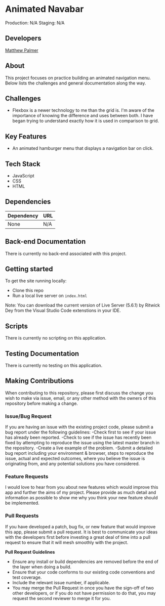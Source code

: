 # Animated Navabar
Production: N/A
Staging: N/A

## Developers
[Matthew Palmer](https://github.com/matthewpalmer9)

## About
This project focuses on practice building an animated navigation menu. Below lists the challenges and general documentation along the way.

## Challenges
- Flexbox is a newer technology to me than the grid is. I'm aware of the importance of knowing the difference and uses between both. I have began trying to understand exactly how it is used in comparison to grid.

## Key Features
- An animated hamburger menu that displays a navigation bar on click.

## Tech Stack
- JavaScript
- CSS
- HTML

## Dependencies 
| Dependency | URL      |
|-----------|-----------|
| None      | N/A       |

## Back-end Documentation
There is currently no back-end associated with this project.

## Getting started
To get the site running locally:
- Clone this repo
- Run a local live server on `index.html`

Note: You can download the current version of Live Server (5.6.1) by Ritwick Dey from the Visual Studio Code extenstions in your IDE.  

## Scripts 
There is currently no scripting on this application.

## Testing Documentation
There is currently no testing on this application.

## Making Contributions
When contributing to this repository, please first discuss the change you wish to make via issue, email, or any other method with the owners of this repository before making a change.

### Issue/Bug Request
If you are having an issue with the existing project code, please submit a bug report under the following guidelines:
-Check first to see if your issue has already been reported.
-Check to see if the issue has recently been fixed by attempting to reproduce the issue using the latest master branch in the repository.
-Create a live example of the problem.
-Submit a detailed bug report including your environment & browser, steps to reproduce the issue, actual and expected outcomes, where you believe the issue is originating from, and any potential solutions you have considered.

### Feature Requests
I would love to hear from you about new features which would improve this app and further the aims of my project. Please provide as much detail and information as possible to show me why you think your new feature should be implemented.

### Pull Requests
If you have developed a patch, bug fix, or new feature that would improve this app, please submit a pull request. It is best to communicate your ideas with the developers first before investing a great deal of time into a pull request to ensure that it will mesh smoothly with the project.

**Pull Request Guidelines**

- Ensure any install or build dependencies are removed before the end of the layer when doing a build.
- Ensure that your code conforms to our existing code conventions and test coverage.
- Include the relevant issue number, if applicable.
- You may merge the Pull Request in once you have the sign-off of two other developers, or if you do not have permission to do that, you may request the second reviewer to merge it for you.